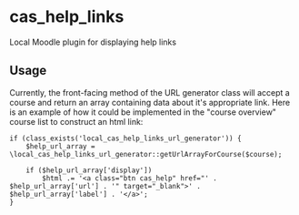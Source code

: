 # cas_help_links
Local Moodle plugin for displaying help links

## Usage
Currently, the front-facing method of the URL generator class will accept a course and return an array containing data about it's appropriate link. Here is an example of how it could be implemented in the "course overview" course list to construct an html link:

```
if (class_exists('local_cas_help_links_url_generator')) {
    $help_url_array = \local_cas_help_links_url_generator::getUrlArrayForCourse($course);

    if ($help_url_array['display'])
        $html .= '<a class="btn cas_help" href="' . $help_url_array['url'] . '" target="_blank">' . $help_url_array['label'] . '</a>';
}
```
